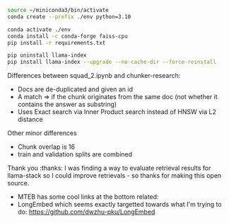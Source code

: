 
```bash
source ~/miniconda3/bin/activate
conda create --prefix ./env python=3.10

conda activate ./env
conda install -c conda-forge faiss-cpu
pip install -r requirements.txt

pip uninstall llama-index
pip install llama-index --upgrade --no-cache-dir --force-reinstall
```


Differences between squad_2.ipynb and chunker-research:
- Docs are de-duplicated and given an id
- A match => if the chunk originates from the same doc (not whether it contains the answer as substring)
- Uses Exact search via Inner Product search instead of HNSW via L2 distance

Other minor differences
- Chunk overlap is 16
- train and validation splits are combined

Thank you :thanks: I was finding a way to evaluate retrieval results for llama-stack so I could improve retrievals - so thanks for making this open source.


- MTEB has some cool links at the bottom related: 
- LongEmbed which seems exactly targetted towards what I'm trying to do: https://github.com/dwzhu-pku/LongEmbed